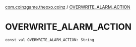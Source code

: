 [com.coinzgame.theoxo.coinz](index.md) / [OVERWRITE_ALARM_ACTION](.)

# OVERWRITE_ALARM_ACTION

`const val OVERWRITE_ALARM_ACTION: String`